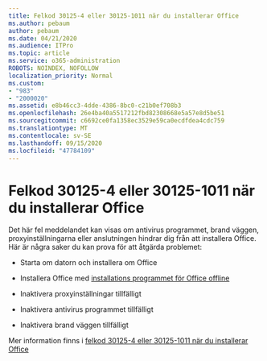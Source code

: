 ```yaml
---
title: Felkod 30125-4 eller 30125-1011 när du installerar Office
ms.author: pebaum
author: pebaum
ms.date: 04/21/2020
ms.audience: ITPro
ms.topic: article
ms.service: o365-administration
ROBOTS: NOINDEX, NOFOLLOW
localization_priority: Normal
ms.custom:
- "983"
- "2000020"
ms.assetid: e8b46cc3-4dde-4386-8bc0-c21b0ef708b3
ms.openlocfilehash: 26e4ba40a5517212fbd82308668e5a57e8d5be51
ms.sourcegitcommit: c6692ce0fa1358ec3529e59ca0ecdfdea4cdc759
ms.translationtype: MT
ms.contentlocale: sv-SE
ms.lasthandoff: 09/15/2020
ms.locfileid: "47784109"
---
```

# <a name="error-code-30125-4-or-30125-1011-when-installing-office"></a>Felkod 30125-4 eller 30125-1011 när du installerar Office

Det här fel meddelandet kan visas om antivirus programmet, brand väggen, proxyinställningarna eller anslutningen hindrar dig från att installera Office. Här är några saker du kan prova för att åtgärda problemet:
  
- Starta om datorn och installera om Office

- Installera Office med [installations programmet för Office offline](https://support.office.com/article/f0a85fe7-118f-41cb-a791-d59cef96ad1c?wt.mc_id=Alchemy_ClientDIA)

- Inaktivera proxyinställningar tillfälligt

- Inaktivera antivirus programmet tillfälligt

- Inaktivera brand väggen tillfälligt

Mer information finns i [felkod 30125-4 eller 30125-1011 när du installerar Office](https://support.office.com/article/7bfabec6-76be-4cde-880e-819a9c569612?wt.mc_id=Alchemy_ClientDIA)
  